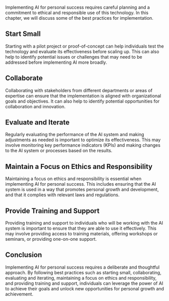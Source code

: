 
Implementing AI for personal success requires careful planning and a commitment to ethical and responsible use of this technology. In this chapter, we will discuss some of the best practices for implementation.

Start Small
-----------

Starting with a pilot project or proof-of-concept can help individuals test the technology and evaluate its effectiveness before scaling up. This can also help to identify potential issues or challenges that may need to be addressed before implementing AI more broadly.

Collaborate
-----------

Collaborating with stakeholders from different departments or areas of expertise can ensure that the implementation is aligned with organizational goals and objectives. It can also help to identify potential opportunities for collaboration and innovation.

Evaluate and Iterate
--------------------

Regularly evaluating the performance of the AI system and making adjustments as needed is important to optimize its effectiveness. This may involve monitoring key performance indicators (KPIs) and making changes to the AI system or processes based on the results.

Maintain a Focus on Ethics and Responsibility
---------------------------------------------

Maintaining a focus on ethics and responsibility is essential when implementing AI for personal success. This includes ensuring that the AI system is used in a way that promotes personal growth and development, and that it complies with relevant laws and regulations.

Provide Training and Support
----------------------------

Providing training and support to individuals who will be working with the AI system is important to ensure that they are able to use it effectively. This may involve providing access to training materials, offering workshops or seminars, or providing one-on-one support.

Conclusion
----------

Implementing AI for personal success requires a deliberate and thoughtful approach. By following best practices such as starting small, collaborating, evaluating and iterating, maintaining a focus on ethics and responsibility, and providing training and support, individuals can leverage the power of AI to achieve their goals and unlock new opportunities for personal growth and achievement.

